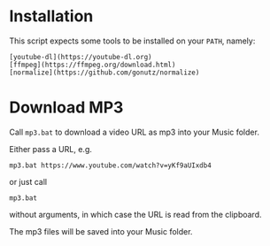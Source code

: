 # Installation

This script expects some tools to be installed on your `PATH`, namely:

	[youtube-dl](https://youtube-dl.org)
	[ffmpeg](https://ffmpeg.org/download.html)
	[normalize](https://github.com/gonutz/normalize)


# Download MP3

Call `mp3.bat` to download a video URL as mp3 into your Music folder.

Either pass a URL, e.g.

	mp3.bat https://www.youtube.com/watch?v=yKf9aUIxdb4

or just call

	mp3.bat

without arguments, in which case the URL is read from the clipboard.


The mp3 files will be saved into your Music folder.
